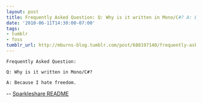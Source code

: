 ```yaml
---
layout: post
title: Frequently Asked Question: Q: Why is it written in Mono/C#? A: Because I hate freedom.
date: '2010-06-11T14:30:00-07:00'
tags:
- tumblr
- foss
tumblr_url: http://mburns-blog.tumblr.com/post/688197140/frequently-asked-question-q-why-is-it-written
---
```


```
Frequently Asked Question:

Q: Why is it written in Mono/C#?

A: Because I hate freedom.
```

-- [Sparkleshare README](http://gitorious.org/sparkleshare/sparkleshare/blobs/master/README)
